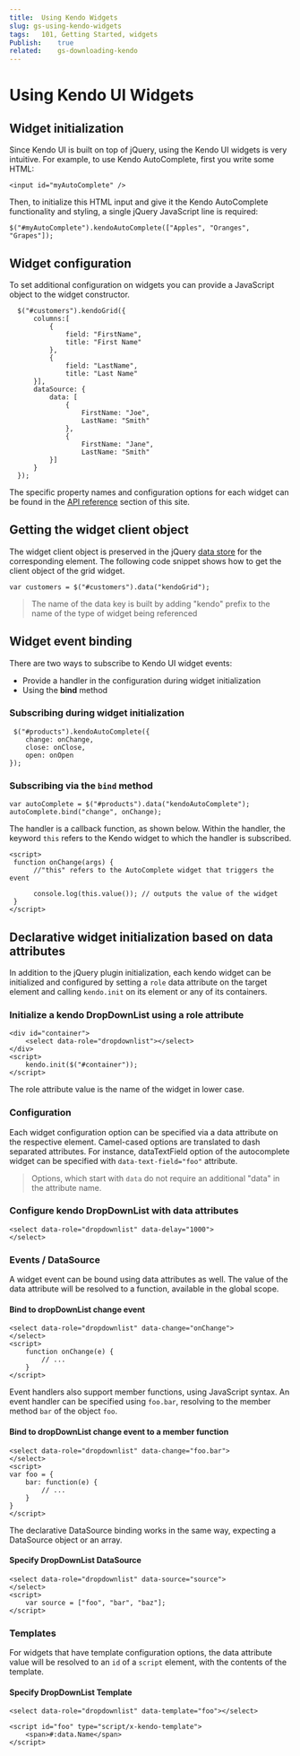 ```yaml
---
title:  Using Kendo Widgets
slug: gs-using-kendo-widgets
tags:   101, Getting Started, widgets
Publish:    true
related:    gs-downloading-kendo
---
```


# Using Kendo UI Widgets

## Widget initialization

Since Kendo UI is built on top of jQuery, using the Kendo UI widgets is very intuitive.
For example, to use Kendo AutoComplete, first you write some HTML:

    <input id="myAutoComplete" />

Then, to initialize this HTML input and give it the Kendo AutoComplete functionality and styling, a single jQuery JavaScript line is required:

    $("#myAutoComplete").kendoAutoComplete(["Apples", "Oranges", "Grapes"]);

## Widget configuration

To set additional configuration on widgets you can provide a JavaScript object to the widget constructor.

      $("#customers").kendoGrid({
          columns:[
              {
                  field: "FirstName",
                  title: "First Name"
              },
              {
                  field: "LastName",
                  title: "Last Name"
          }],
          dataSource: {
              data: [
                  {
                      FirstName: "Joe",
                      LastName: "Smith"
                  },
                  {
                      FirstName: "Jane",
                      LastName: "Smith"
              }]
          }
      });

The specific property names and configuration options for each widget can be found in the [API reference](jhttp://docs.kendoui.com/api) section of this site.

## Getting the widget client object

The widget client object is preserved in the jQuery [data store](http://docs.jquery.com/core/data "jQuery data store") for the corresponding element.
The following code snippet shows how to get the client object of the grid widget.

    var customers = $("#customers").data("kendoGrid");

> The name of the data key is built by adding "kendo" prefix to the name of the type of widget being referenced

## Widget event binding

There are two ways to subscribe to Kendo UI widget events:

*   Provide a handler in the configuration during widget initialization
*   Using the **bind** method

### Subscribing during widget initialization

     $("#products").kendoAutoComplete({
        change: onChange,
        close: onClose,
        open: onOpen
    });


### Subscribing via the `bind` method

    var autoComplete = $("#products").data("kendoAutoComplete");
    autoComplete.bind("change", onChange);

The handler is a callback function, as shown below. Within the handler, the keyword `this` refers to the Kendo widget to which the handler is subscribed.

    <script>
     function onChange(args) {
          //"this" refers to the AutoComplete widget that triggers the event

          console.log(this.value()); // outputs the value of the widget
     }
    </script>


## Declarative widget initialization based on data attributes

In addition to the jQuery plugin initialization, each kendo widget can be initialized and configured by setting a `role` data attribute
on the target element and calling `kendo.init` on its element or any of its containers.

### Initialize a kendo DropDownList using a role attribute

    <div id="container">
        <select data-role="dropdownlist"></select>
    </div>
    <script>
        kendo.init($("#container"));
    </script>

The role attribute value is the name of the widget in lower case.

### Configuration

Each widget configuration option can be specified via a data attribute on the respective element.
Camel-cased options are translated to dash separated attributes. For instance, dataTextField option of the autocomplete widget can be specified with `data-text-field="foo"` attribute.

> Options, which start with `data` do not require an additional "data" in the attribute name. 

### Configure kendo DropDownList with data attributes

    <select data-role="dropdownlist" data-delay="1000">
    </select>

### Events / DataSource

A widget event can be bound using data attributes as well. The value of the data attribute will be resolved to a function, available in the global scope.

#### Bind to dropDownList change event

    <select data-role="dropdownlist" data-change="onChange">
    </select>
    <script>
        function onChange(e) {
            // ...
        }
    </script>

Event handlers also support member functions, using JavaScript syntax. An event handler can be specified using `foo.bar`, resolving to the member method `bar` of the object `foo`.

#### Bind to dropDownList change event to a member function

    <select data-role="dropdownlist" data-change="foo.bar">
    </select>
    <script>
    var foo = {
        bar: function(e) {
            // ...
        }
    }
    </script>

The declarative DataSource binding works in the same way, expecting a DataSource object or an array.


#### Specify DropDownList DataSource

    <select data-role="dropdownlist" data-source="source">
    </select>
    <script>
        var source = ["foo", "bar", "baz"];
    </script>

### Templates

For widgets that have template configuration options, the data attribute value will be resolved to an `id` of a `script`
element, with the contents of the template.

#### Specify DropDownList Template

    <select data-role="dropdownlist" data-template="foo"></select>

    <script id="foo" type="script/x-kendo-template">
        <span>#:data.Name</span>
    </script>

